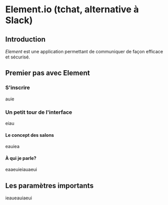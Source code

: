 # Element.io (tchat, alternative à Slack)

## Introduction

*Element* est une application permettant de communiquer de façon efficace et sécurisé.

## Premier pas avec Element

### S'inscrire 
auie

### Un petit tour de l'interface
eiau

#### Le concept des salons

eauiea

#### À qui je parle?
eaaeuieiauaeui

## Les paramètres importants
 ieaueauiaeui
 